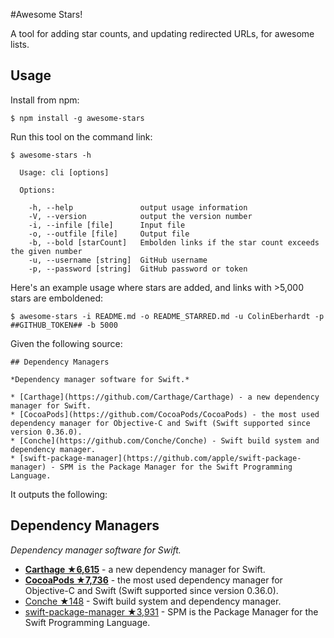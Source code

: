 #Awesome Stars!

A tool for adding star counts, and updating redirected URLs, for awesome lists.

## Usage

Install from npm:

```
$ npm install -g awesome-stars
```

Run this tool on the command link:

```
$ awesome-stars -h

  Usage: cli [options]

  Options:

    -h, --help               output usage information
    -V, --version            output the version number
    -i, --infile [file]      Input file
    -o, --outfile [file]     Output file
    -b, --bold [starCount]   Embolden links if the star count exceeds the given number
    -u, --username [string]  GitHub username
    -p, --password [string]  GitHub password or token
```

Here's an example usage where stars are added, and links with >5,000 stars are emboldened:

```
$ awesome-stars -i README.md -o README_STARRED.md -u ColinEberhardt -p ##GITHUB_TOKEN## -b 5000
```

Given the following source:

```
## Dependency Managers

*Dependency manager software for Swift.*

* [Carthage](https://github.com/Carthage/Carthage) - a new dependency manager for Swift.
* [CocoaPods](https://github.com/CocoaPods/CocoaPods) - the most used dependency manager for Objective-C and Swift (Swift supported since version 0.36.0).
* [Conche](https://github.com/Conche/Conche) - Swift build system and dependency manager.
* [swift-package-manager](https://github.com/apple/swift-package-manager) - SPM is the Package Manager for the Swift Programming Language.
```

It outputs the following:

## Dependency Managers

*Dependency manager software for Swift.*

* [**Carthage ★6,615**](https://github.com/Carthage/Carthage) - a new dependency manager for Swift.
* [**CocoaPods ★7,736**](https://github.com/CocoaPods/CocoaPods) - the most used dependency manager for Objective-C and Swift (Swift supported since version 0.36.0).
* [Conche ★148](https://github.com/Conche/Conche) - Swift build system and dependency manager.
* [swift-package-manager ★3,931](https://github.com/apple/swift-package-manager) - SPM is the Package Manager for the Swift Programming Language.

